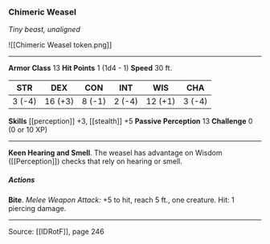 ### Chimeric Weasel
_Tiny beast, unaligned_

![[Chimeric Weasel token.png]]


---

**Armor Class** 13
**Hit Points** 1 (1d4 - 1)
**Speed** 30 ft.

| STR     | DEX     | CON     | INT     | WIS     | CHA     |
|---------|---------|---------|---------|---------|---------|
| 3 (-4) | 16 (+3) | 8 (-1) | 2 (-4) | 12 (+1) | 3 (-4) |

**Skills** [[perception]] +3, [[stealth]] +5
**Passive Perception** 13
**Challenge** 0 (0 or 10 XP)

---

**Keen Hearing and Smell**. The weasel has advantage on Wisdom ([[Perception]]) checks that rely on hearing or smell.

##### Actions
**Bite**. _Melee Weapon Attack:_ +5 to hit, reach 5 ft., one creature. Hit: 1 piercing damage.


---

Source: [[IDRotF]], page 246